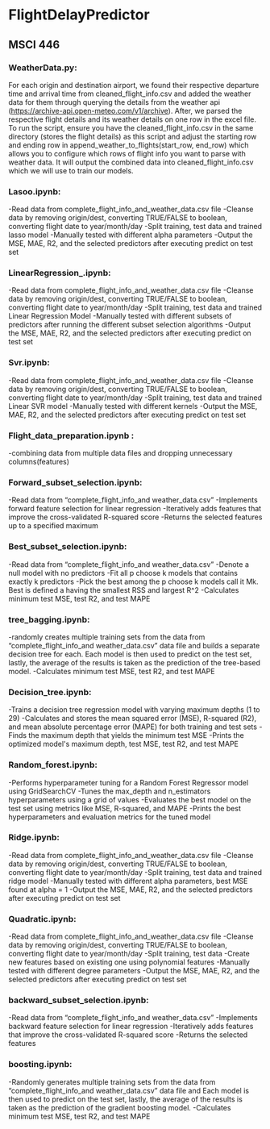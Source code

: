 # FlightDelayPredictor
## MSCI 446

### WeatherData.py: 
For each origin and destination airport, we found their respective departure time and arrival time from cleaned_flight_info.csv and added the weather data for them through querying the details from the weather api (https://archive-api.open-meteo.com/v1/archive). After, we parsed the respective flight details and its weather details on one row in the excel file. To run the script, ensure you have the cleaned_flight_info.csv in the same directory (stores the flight details) as this script and adjust the starting row and ending row in append_weather_to_flights(start_row, end_row) which allows you to configure which rows of flight info you want to parse with weather data. It will output the combined data into cleaned_flight_info.csv which we will use to train our models. 

### Lasoo.ipynb:
-Read data from complete_flight_info_and_weather_data.csv file
-Cleanse data by removing origin/dest, converting TRUE/FALSE to boolean, converting flight date to year/month/day
-Split training, test data and trained lasso model
-Manually tested with different alpha parameters
-Output the MSE, MAE, R2, and the selected predictors after executing predict on test set

### LinearRegression_.ipynb:
-Read data from complete_flight_info_and_weather_data.csv file
-Cleanse data by removing origin/dest, converting TRUE/FALSE to boolean, converting flight date to year/month/day
-Split training, test data and trained Linear Regression Model
-Manually tested with different subsets of predictors after running the different subset selection algorithms 
-Output the MSE, MAE, R2, and the selected predictors after executing predict on test set

### Svr.ipynb:
-Read data from complete_flight_info_and_weather_data.csv file
-Cleanse data by removing origin/dest, converting TRUE/FALSE to boolean, converting flight date to year/month/day
-Split training, test data and trained Linear SVR model
-Manually tested with different kernels
-Output the MSE, MAE, R2, and the selected predictors after executing predict on test set

### Flight_data_preparation.ipynb : 
-combining data from multiple data files and dropping unnecessary columns(features)

### Forward_subset_selection.ipynb: 
-Read data from “complete_flight_info_and weather_data.csv”
-Implements forward feature selection for linear regression
-Iteratively adds features that improve the cross-validated R-squared score
-Returns the selected features up to a specified maximum

### Best_subset_selection.ipynb: 
-Read data from “complete_flight_info_and weather_data.csv”
-Denote a null model with no predictors
-Fit all p choose k models that contains exactly k predictors
-Pick the best among the p choose k models call it Mk. Best is defined a having the smallest RSS and largest R^2
-Calculates minimum test MSE, test R2, and test MAPE

### tree_bagging.ipynb: 
-randomly creates multiple training sets from the data from “complete_flight_info_and weather_data.csv” data file and builds a separate decision tree for each. Each model is then used to predict on the test set, lastly, the average of the results is taken as the prediction of the tree-based model. 
-Calculates minimum test MSE, test R2, and test MAPE

### Decision_tree.ipynb:
-Trains a decision tree regression model with varying maximum depths (1 to 29)
-Calculates and stores the mean squared error (MSE), R-squared (R2), and mean absolute percentage error (MAPE) for both training and test sets
-Finds the maximum depth that yields the minimum test MSE
-Prints the optimized model's maximum depth, test MSE, test R2, and test MAPE

### Random_forest.ipynb:
-Performs hyperparameter tuning for a Random Forest Regressor model using GridSearchCV
-Tunes the max_depth and n_estimators hyperparameters using a grid of values
-Evaluates the best model on the test set using metrics like MSE, R-squared, and MAPE
-Prints the best hyperparameters and evaluation metrics for the tuned model

### Ridge.ipynb:
-Read data from complete_flight_info_and_weather_data.csv file
-Cleanse data by removing origin/dest, converting TRUE/FALSE to boolean, converting flight date to year/month/day
-Split training, test data and trained ridge model
-Manually tested with different alpha parameters, best MSE found at alpha = 1
-Output the MSE, MAE, R2, and the selected predictors after executing predict on test set

### Quadratic.ipynb:
-Read data from complete_flight_info_and_weather_data.csv file
-Cleanse data by removing origin/dest, converting TRUE/FALSE to boolean, converting flight date to year/month/day
-Split training, test data
-Create new features based on existing one using polynomial features
-Manually tested with different degree parameters
-Output the MSE, MAE, R2, and the selected predictors after executing predict on test set

### backward_subset_selection.ipynb: 
-Read data from “complete_flight_info_and weather_data.csv”
-Implements backward feature selection for linear regression
-Iteratively adds features that improve the cross-validated R-squared score
-Returns the selected features

### boosting.ipynb: 
-Randomly generates multiple training sets from the data from “complete_flight_info_and weather_data.csv” data file and Each model is then used to predict on the test set, lastly, the average of the results is taken as the prediction of the gradient boosting model. 
-Calculates minimum test MSE, test R2, and test MAPE